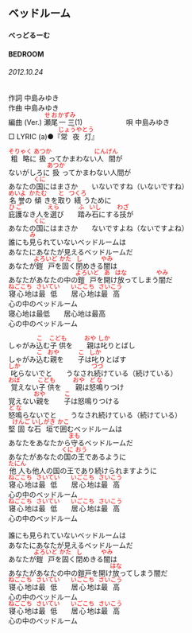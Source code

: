<style type="text/css">
	ruby{
	    ruby-position: over;
	}
	ruby > rt{font-size: 12px;color:red;}
	p{font:16px;font-size: '楷体'}
</style>
## ベッドルーム
#### べっどるーむ
#### BEDROOM
###### 2012.10.24


作詞     中島みゆき　　　　　   
作曲      中島みゆき  　　　   
編曲 (Ver.) <ruby><rb>瀬尾</rb><rp>(</rp><rt>せお</rt><rp>)</rp></ruby><ruby><rb>一三</rb><rp>(</rp><rt>かずみ</rt><rp>)</rp></ruby>(1)　　　　　　
唄  中島みゆき        
□ LYRIC (a)●『<ruby><rb>常夜灯</rb><rp>(</rp><rt>じょうやとう</rt><rp>)</rp></ruby>』   

<ruby><rb>粗略</rb><rp>(</rp><rt>そりゃく</rt><rp>)</rp></ruby>に<ruby><rb>扱</rb><rp>(</rp><rt>あつか</rt><rp>)</rp></ruby>ってかまわない<ruby><rb>人間</rb><rp>(</rp><rt>にんげん</rt><rp>)</rp></ruby>が   
ないがしろに<ruby><rb>扱</rb><rp>(</rp><rt>あつか</rt><rp>)</rp></ruby>ってかまわない人間が   
あなたの<ruby><rb>国</rb><rp>(</rp><rt>くに</rt><rp>)</rp></ruby>にはまさか　　いないですね（いないですね）   
<ruby><rb>名誉</rb><rp>(</rp><rt>めいよ</rt><rp>)</rp></ruby>の<ruby><rb>傾</rb><rp>(</rp><rt>かたむ</rt><rp>)</rp></ruby>きを<ruby><rb>取</rb><rp>(</rp><rt>と</rt><rp>)</rp></ruby>り<ruby><rb>繕</rb><rp>(</rp><rt>つくろ</rt><rp>)</rp></ruby>うために   
<ruby><rb>庇護</rb><rp>(</rp><rt>ひご</rt><rp>)</rp></ruby>なき人を<ruby><rb>選</rb><rp>(</rp><rt>えら</rt><rp>)</rp></ruby>び　　<ruby><rb>踏</rb><rp>(</rp><rt>ふ</rt><rp>)</rp></ruby>み<ruby><rb>石</rb><rp>(</rp><rt>いし</rt><rp>)</rp></ruby>にする<ruby><rb>技</rb><rp>(</rp><rt>わざ</rt><rp>)</rp></ruby>が   
あなたの<ruby><rb>国</rb><rp>(</rp><rt>くに</rt><rp>)</rp></ruby>にはまさか　　ないですよね（ないですよね）   
誰にも<ruby><rb>見</rb><rp>(</rp><rt>み</rt><rp>)</rp></ruby>られていないベッドルームは   
あなたにあなたが見えるベッドルームだ   
あなたが<ruby><rb>鎧戸</rb><rp>(</rp><rt>よろいど</rt><rp>)</rp></ruby>を<ruby><rb>固</rb><rp>(</rp><rt>かた</rt><rp>)</rp></ruby>く<ruby><rb>閉</rb><rp>(</rp><rt>し</rt><rp>)</rp></ruby>めきる<ruby><rb>闇</rb><rp>(</rp><rt>やみ</rt><rp>)</rp></ruby>は   
あなたがあなたの中の<ruby><rb>鎧戸</rb><rp>(</rp><rt>よろいど</rt><rp>)</rp></ruby>を<ruby><rb>開</rb><rp>(</rp><rt>あ</rt><rp>)</rp></ruby>け<ruby><rb>放</rb><rp>(</rp><rt>はな</rt><rp>)</rp></ruby>ってしまう<ruby><rb>闇</rb><rp>(</rp><rt>やみ</rt><rp>)</rp></ruby>だ   
<ruby><rb>寝心地</rb><rp>(</rp><rt>ねごこち</rt><rp>)</rp></ruby>は<ruby><rb>最低</rb><rp>(</rp><rt>さいてい</rt><rp>)</rp></ruby>　　<ruby><rb>居心地</rb><rp>(</rp><rt>いごこち</rt><rp>)</rp></ruby>は<ruby><rb>最高</rb><rp>(</rp><rt>さいこう</rt><rp>)</rp></ruby>   
心の中のベッドルーム   
寝心地は最低　　居心地は最高   
心の中のベッドルーム   
   
しゃがみ<ruby><rb>込</rb><rp>(</rp><rt>こ</rt><rp>)</rp></ruby>む<ruby><rb>子供</rb><rp>(</rp><rt>こども</rt><rp>)</rp></ruby>を　　<ruby><rb>親</rb><rp>(</rp><rt>おや</rt><rp>)</rp></ruby>は<ruby><rb>叱</rb><rp>(</rp><rt>しか</rt><rp>)</rp></ruby>りとばし   
しゃがみ<ruby><rb>込</rb><rp>(</rp><rt>こ</rt><rp>)</rp></ruby>む<ruby><rb>親</rb><rp>(</rp><rt>おや</rt><rp>)</rp></ruby>を　　<ruby><rb>子</rb><rp>(</rp><rt>こ</rt><rp>)</rp></ruby>は<ruby><rb>叱</rb><rp>(</rp><rt>しか</rt><rp>)</rp></ruby>りとばす   
<ruby><rb>叱</rb><rp>(</rp><rt>しか</rt><rp>)</rp></ruby>らないでと　　うなされ<ruby><rb>続</rb><rp>(</rp><rt>つづ</rt><rp>)</rp></ruby>けている（続けている）   
<ruby><rb>覚</rb><rp>(</rp><rt>おぼ</rt><rp>)</rp></ruby>えない<ruby><rb>子供</rb><rp>(</rp><rt>こども</rt><rp>)</rp></ruby>を　　<ruby><rb>親</rb><rp>(</rp><rt>おや</rt><rp>)</rp></ruby>は<ruby><rb>怒鳴</rb><rp>(</rp><rt>どな</rt><rp>)</rp></ruby>りつけ   
覚えない<ruby><rb>親</rb><rp>(</rp><rt>おや</rt><rp>)</rp></ruby>を　　<ruby><rb>子</rb><rp>(</rp><rt>こ</rt><rp>)</rp></ruby>は怒鳴りつける   
<ruby><rb>怒鳴</rb><rp>(</rp><rt>どな</rt><rp>)</rp></ruby>らないでと　　うなされ続けている（続けている）   
堅<ruby><rb>固</rb><rp>(</rp><rt>けんご</rt><rp>)</rp></ruby>な<ruby><rb>石垣</rb><rp>(</rp><rt>いしがき</rt><rp>)</rp></ruby>で<ruby><rb>囲</rb><rp>(</rp><rt>かこ</rt><rp>)</rp></ruby>むベッドルームは   
あなたをあなたから<ruby><rb>守</rb><rp>(</rp><rt>まも</rt><rp>)</rp></ruby>るベッドルームだ   
あなたがあなたの<ruby><rb>国</rb><rp>(</rp><rt>くに</rt><rp>)</rp></ruby>の<ruby><rb>王</rb><rp>(</rp><rt>おう</rt><rp>)</rp></ruby>であるように   
<ruby><rb>他人</rb><rp>(</rp><rt>たにん</rt><rp>)</rp></ruby>も他人の国の王であり続けられますように   
<ruby><rb>寝心地</rb><rp>(</rp><rt>ねごこち</rt><rp>)</rp></ruby>は<ruby><rb>最低</rb><rp>(</rp><rt>さいてい</rt><rp>)</rp></ruby>　　<ruby><rb>居心地</rb><rp>(</rp><rt>いごこち</rt><rp>)</rp></ruby>は<ruby><rb>最高</rb><rp>(</rp><rt>さいこう</rt><rp>)</rp></ruby>   
心の中のベッドルーム   
<ruby><rb>寝心地</rb><rp>(</rp><rt>ねごこち</rt><rp>)</rp></ruby>は<ruby><rb>最低</rb><rp>(</rp><rt>さいてい</rt><rp>)</rp></ruby>　　<ruby><rb>居心地</rb><rp>(</rp><rt>いごこち</rt><rp>)</rp></ruby>は<ruby><rb>最高</rb><rp>(</rp><rt>さいこう</rt><rp>)</rp></ruby>   
心の中のベッドルーム   
   
誰にも見られていないベッドルームは   
あなたにあなたが見えるベッドルームだ   
あなたが<ruby><rb>鎧戸</rb><rp>(</rp><rt>よろいど</rt><rp>)</rp></ruby>を<ruby><rb>固</rb><rp>(</rp><rt>かた</rt><rp>)</rp></ruby>く<ruby><rb>閉</rb><rp>(</rp><rt>し</rt><rp>)</rp></ruby>めきる<ruby><rb>闇</rb><rp>(</rp><rt>やみ</rt><rp>)</rp></ruby>は   
あなたがあなたの中の鎧戸を開け<ruby><rb>放</rb><rp>(</rp><rt>はな</rt><rp>)</rp></ruby>ってしまう闇だ   
<ruby><rb>寝心地</rb><rp>(</rp><rt>ねごこち</rt><rp>)</rp></ruby>は<ruby><rb>最低</rb><rp>(</rp><rt>さいてい</rt><rp>)</rp></ruby>　　<ruby><rb>居心地</rb><rp>(</rp><rt>いごこち</rt><rp>)</rp></ruby>は<ruby><rb>最高</rb><rp>(</rp><rt>さいこう</rt><rp>)</rp></ruby>   
心の中のベッドルーム   
<ruby><rb>寝心地</rb><rp>(</rp><rt>ねごこち</rt><rp>)</rp></ruby>は<ruby><rb>最低</rb><rp>(</rp><rt>さいてい</rt><rp>)</rp></ruby>　　<ruby><rb>居心地</rb><rp>(</rp><rt>いごこち</rt><rp>)</rp></ruby>は<ruby><rb>最高</rb><rp>(</rp><rt>さいこう</rt><rp>)</rp></ruby>   
心の中のベッドルーム   